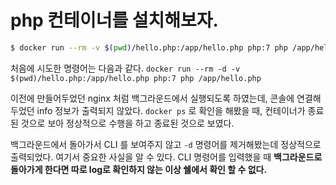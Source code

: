 # php 컨테이너를 설치해보자.

```zsh
$ docker run --rm -v $(pwd)/hello.php:/app/hello.php php:7 php /app/hello.php
```

처음에 시도한 명령어는 다음과 같다.
`docker run --rm -d -v $(pwd)/hello.php:/app/hello.php php:7 php /app/hello.php`

이전에 만들어두었던 nginx 처럼 백그라운드에서 실행되도록 하였는데, 콘솔에 연결해두었던 info 정보가 출력되지 않았다.
`docker ps` 로 확인을 해봤을 때, 컨테이너가 종료된 것으로 보아 정상적으로 수행을 하고 종료된 것으로 보였다.

백그라운드에서 돌아가서 CLI 를 보여주지 않고 `-d` 명령어를 제거해봤는데 정상적으로 출력되었다.
여기서 중요한 사실을 알 수 있다. CLI 명령어를 입력했을 때 **백그라운드로 돌아가게 한다면 따로 log로 확인하지 않는 이상 쉘에서 확인 할 수 없다.**